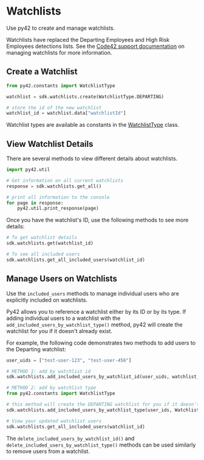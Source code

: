 # Watchlists

Use py42 to create and manage watchlists.

Watchlists have replaced the Departing Employees and High Risk Employees detections lists. See the [Code42 support documentation](https://support.code42.com/Incydr/Admin/Monitoring_and_managing/Manage_watchlists) on managing watchlists for more information.

## Create a Watchlist

```python
from py42.constants import WatchlistType

watchlist = sdk.watchlists.create(WatchlistType.DEPARTING)

# store the id of the new watchlist
watchlist_id = watchlist.data["watchlistId"]
```

Watchlist types are available as constants in the [WatchlistType](https://py42docs.code42.com/en/stable/methoddocs/constants.html#py42.constants.WatchlistType) class.

## View Watchlist Details

There are several methods to view different details about watchlists.

```python
import py42.util

# Get information on all current watchlists
response = sdk.watchlists.get_all()

# print all information to the console
for page in response:
    py42.util.print_response(page)
```

Once you have the watchlist's ID, use the following methods to see more details:

```python
# To get watchlist details
sdk.watchlists.get(watchlist_id)

# To see all included users
sdk.watchlists.get_all_included_users(watchlist_id)
```

## Manage Users on Watchlists

Use the `included_users` methods to manage individual users who are explicitly included on watchlists.

Py42 allows you to reference a watchlist either by its ID or by its type. If adding individual users to a watchlist with the `add_included_users_by_watchlist_type()` method, py42 will create the watchlist for you if it doesn't already exist.

For example, the following code demonstrates two methods to add users to the Departing watchlist:

```python
user_uids = ["test-user-123", "test-user-456"]

# METHOD 1: add by watchlist id
sdk.watchlists.add_included_users_by_watchlist_id(user_uids, watchlist_id)

# METHOD 2: add by watchlist type
from py42.constants import WatchlistType

# this method will create the DEPARTING watchlist for you if it doesn't already exist
sdk.watchlists.add_included_users_by_watchlist_type(user_ids, WatchlistType.DEPARTING)

# View your updated watchlist users
sdk.watchlists.get_all_included_users(watchlist_id)
```

The `delete_included_users_by_watchlist_id()` and `delete_included_users_by_watchlist_type()` methods can be used similarly to remove users from a watchlist.
